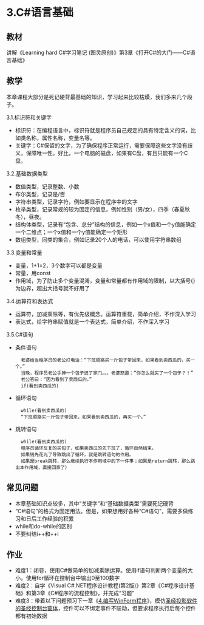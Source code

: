 # 3.C#语言基础

## 教材
讲解《Learning hard C#学习笔记 (图灵原创)》第3章《打开C#的大门——C#语言基础》

## 教学
本章课程大部分是死记硬背最基础的知识，学习起来比较枯燥，我们多来几个段子。

3.1.标识符和关键字

- 标识符：在编程语言中，标识符就是程序员自己规定的具有特定含义的词，比如类名称，属性名称，变量名等。
- 关键字：C#保留的文字，为了确保程序正常运行，需要保障这些文字没有歧义，保障唯一性。好比，一个电脑的磁盘，如果有C盘，有且只能有一个C盘。


3.2.基础数据类型

- 数值类型，记录整数、小数
- 布尔类型，记录是/否
- 字符串类型，记录字符，例如要显示在程序中的文字
- 枚举类型，记录常规的较为固定的信息，例如性别（男/女），四季（春夏秋冬），昼夜。
- 结构体类型，记录有“包含、总分”结构的信息，例如一个x值和一个y值能确定一个二维点；一个x值和一个y值能确定一个矩形
- 数组类型，同类的集合，例如记录20个人的电话，可以使用字符串数组


3.3.变量和常量

- 变量，1+1=2，3个数字可以都是变量
- 常量，用const
- 作用域，为了防止多个变量混淆，变量和常量都有作用域的限制，以大括号{}为边界，超出大括号就不好用了


3.4.运算符和表达式

- 运算符，加减乘除等，有优先级概念。运算符重载，简单介绍，不作深入学习
- 表达式，给字符串赋值就是一个表达式，简单介绍，不作深入学习


3.5.C#语句

- 条件语句

        老婆给当程序员的老公打电话：“下班顺路买一斤包子带回来，如果看到卖西瓜的，买一个。”
        当晚，程序员老公手捧一个包子进了家门。。。老婆怒道：“你怎么就买了一个包子？！”
        老公答曰：“因为看到了卖西瓜的。” 
        if(看到卖西瓜的)

- 循环语句

        while(看到卖西瓜的)
        “下班顺路买一斤包子带回来，如果看到卖西瓜的，再买一个。”


- 跳转语句

        while(看到卖西瓜的)
        程序员循环反复的买包子，如果卖西瓜的先下班了，循环自然结束。
        如果钱先花光了导致跳出了循环，就是跳转语句的作用。
        如果是break跳转，那么继续执行本作用域中的下一件事；如果是return跳转，那么跳出本作用域，直接回家了）

## 常见问题
- 本章基础知识点较多，其中“关键字”和“基础数据类型”需要死记硬背
- “C#语句”的格式为固定用法。但是，如果想用好各种“C#语句”，需要多做练习和日后工作经验的积累
- while和do-while的区别
- 不要纠结i++和++i

## 作业
- 难度1：闭卷，使用C#做简单的加减乘除运算。使用if语句判断两个变量的大小。使用for循环在控制台中输出0至100数字
- 难度2：自学《Visual C#.NET程序设计教程(第2版)》第2章《C#程序设计基础》和第3章《C#程序的流程控制》，并完成“习题”
- 难度3：带着以下问题预习下一章《[4.编写WinForm程序](../4.编写WinForm程序/README.md)》，模仿[圣经投影软件的圣经控制台窗体](../1.C%23与.NET简介/C%23项目截图/1.cient-圣经投影软件.png)，控件可以不绑定事件不联动，但要求程序执行后每个控件都有初始数据
